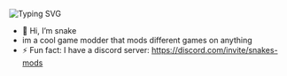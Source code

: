 ![Typing SVG](https://readme-typing-svg.demolab.com/?lines=Snake+The+Modder;Best+Free+Mods+.gg/snakes-mods)
- 👋 Hi, I’m snake
- im a cool game modder that mods different games on anything
- ⚡ Fun fact: I have a discord server: https://discord.com/invite/snakes-mods
